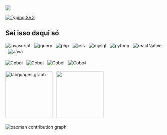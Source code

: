
<div style="display: inline_block;">
   <div>
  <img style="100%" src="https://capsule-render.vercel.app/api?type=waving&height=100&section=header&reversal=false&fontSize=70&fontColor=FFFFFF&fontAlign=50&fontAlignY=50&stroke=-&descSize=20&descAlign=50&descAlignY=50&theme=cobalt"  />
</div>
 
 [![Typing SVG](https://readme-typing-svg.demolab.com?font=Fira+Code&weight=600&pause=2000&color=57251D&background=FFFFFF00&vCenter=true&width=435&lines=Ol%C3%A1+tudo+bem%3F;What's+up%3F;Bonjour%2C+%C3%A7a+va%3F)](https://git.io/typing-svg)
  ## Sei isso daqui só<br>
  
  <img align="center" alt="javascript" src="https://img.shields.io/badge/JavaScript-323330?style=for-the-badge&logo=javascript&logoColor=F7DF1E"/>
  &nbsp;
 <img align="center" alt="jquery" src="https://img.shields.io/badge/jQuery-0769AD?style=for-the-badge&logo=jquery&logoColor=white"/>
  &nbsp;
   <img align="center" alt="php" src="https://img.shields.io/badge/PHP-777BB4?style=for-the-badge&logo=php&logoColor=white"/>
  &nbsp;
  <img align="center" alt="css" src="https://img.shields.io/badge/CSS3-1572B6?style=for-the-badge&logo=css3&logoColor=white"/>
  &nbsp;
    <img align="center" alt="mysql" src="https://img.shields.io/badge/MySQL-00000F?style=for-the-badge&logo=mysql&logoColor=white"/>
  &nbsp;
  <img align="center" alt="python" src="https://img.shields.io/badge/Python-14354C?style=for-the-badge&logo=python&logoColor=white"/>
  &nbsp;
 <img align="center" alt="reactNative" src="https://img.shields.io/badge/React_Native-20232A?style=for-the-badge&logo=react&logoColor=61DAFB"/>
    &nbsp;
    <img align="center" alt="Java" src="https://img.shields.io/badge/Java-ED8B00?style=for-the-badge&logo=openjdk&logoColor=white"/>
    &nbsp;
    <br><br>
 <img align="center" alt="Cobol" src="https://img.shields.io/badge/COBOL-00427E?style=for-the-badge&logo=https://www.svgrepo.com/show/339080/cobol-language.svg&logoColor=white"/>
&nbsp;

 <img align="center" alt="Cobol" src="https://img.shields.io/badge/Django-092E20?style=for-the-badge&logo=django&logoColor=white"/>
 &nbsp;
<img align="center" alt="Cobol" src="https://img.shields.io/badge/Laravel-FF2D20?style=for-the-badge&logo=laravel&logoColor=white"/>
&nbsp;
 	<img align="center" alt="Cobol" src="https://img.shields.io/badge/PostgreSQL-316192?style=for-the-badge&logo=postgresql&logoColor=white"/>
  </div>
  <br>
  <div align="left">
  <img src="https://github-readme-stats.vercel.app/api/top-langs?username=FabioJLimaJ&locale=pt-br&hide_title=false&layout=compact&card_width=320&langs_count=7&theme=dracula&hide_border=true&order=2" height="150" alt="languages graph"  />
    &nbsp;
<img src="https://images.steamusercontent.com/ugc/2035116698734872173/63C5043C6E43FDCD88DE4DA043E04548B3AF675E/?imw=512&&ima=fit&impolicy=Letterbox&imcolor=%23000000&letterbox=false?odnHeight=117&odnWidth=117&odnBg=FFFFFF" height="150">

</div>
<br>
<picture>
  <source media="(prefers-color-scheme: dark)" srcset="https://raw.githubusercontent.com/FabioJLimaJ/FabioJLimaJ/output/pacman-contribution-graph-dark.svg">
  <source media="(prefers-color-scheme: light)" srcset="https://raw.githubusercontent.com/FabioJLimaJ/FabioJLimaJ/output/pacman-contribution-graph.svg">
  <img alt="pacman contribution graph" src="https://raw.githubusercontent.com/FabioJLimaJ/FabioJLimaJ/output/pacman-contribution-graph.svg">
</picture>

###
  
  
